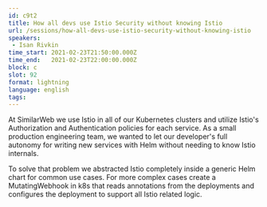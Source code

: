```yaml
---
id: c9t2
title: How all devs use Istio Security without knowing Istio
url: /sessions/how-all-devs-use-istio-security-without-knowing-istio
speakers:
 - Isan Rivkin
time_start: 2021-02-23T21:50:00.000Z
time_end:   2021-02-23T22:00:00.000Z
block: c
slot: 92
format: lightning
language: english
tags:
---
```


At SimilarWeb we use Istio in all of our Kubernetes clusters and utilize Istio's Authorization and Authentication policies for each service. As a small production engineering team, we wanted to let our developer's full autonomy for writing new services with Helm without needing to know Istio internals. 

To solve that problem we abstracted Istio completely inside a generic Helm chart for common use cases. For more complex cases create a MutatingWebhook in k8s that reads annotations from the deployments and configures the deployment to support all Istio related logic.
